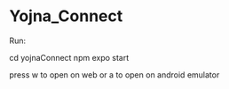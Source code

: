 # Yojna_Connect

Run:

cd yojnaConnect
npm expo start

press w to open on web
or a to open on android emulator
